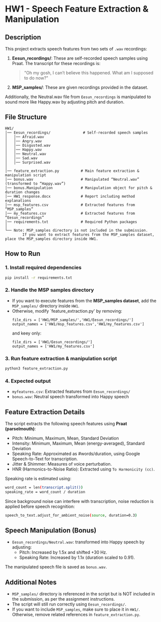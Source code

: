 # **HW1 - Speech Feature Extraction & Manipulation**

## **Description**
This project extracts speech features from two sets of `.wav` recordings:
1. **Eesun_recordings/**: These are self-recorded speech samples using Praat. The transcript for these recordings is:
    > "Oh my gosh, I can’t believe this happened. What am I supposed to do now?"
2. **MSP_samples/**: These are given recordings provided in the dataset.

Additionally, the Neutral.wav file from `Eesun_recordings` is manipulated to sound more like Happy.wav by adjusting pitch and duration.

## **File Structure**
```
HW1/
│── Eesun_recordings/               # Self-recorded speech samples
│   │── Afraid.wav
│   │── Angry.wav
│   │── Disgusted.wav
│   │── Happy.wav
│   │── Neutral.wav
│   │── Sad.wav
│   │── Surprised.wav
│
│── feature_extraction.py          # Main feature extraction & manipulation script
│── bonus.wav                      # Manipulated “Neutral.wav” (transformed to “Happy.wav”)
│── bonus.Manipulation             # Manipulation object for pitch & duration changes
│── HW1_response.docx              # Report including method explanations
│── msp_features.csv               # Extracted features from “MSP_samples”
│── my_features.csv                # Extracted features from “Eesun_recordings”
│── requirements.txt               # Required Python packages
│
└── Note: MSP_samples directory is not included in the submission.
        If you want to extract features from the MSP_samples dataset, place the MSP_samples directory inside HW1.
```

## **How to Run**
### **1. Install required dependencies**
```sh
pip install -r requirements.txt
```

### **2. Handle the MSP samples directory**
- If you want to execute features from the **MSP_samples dataset**, add the `MSP_samples/` directory inside `HW1`.
- Otherwise, modify `feature_extraction.py' by removing:
    ```
    file_dirs = ['HW1/MSP_samples/','HW1/Eesun_recordings/']
    output_names = ['HW1/msp_features.csv','HW1/my_features.csv']
    ```
    and keey only:
    ```
    file_dirs = ['HW1/Eesun_recordings/']
    output_names = ['HW1/my_features.csv']
    ```
### **3. Run feature extraction & manipulation script**
```sh
python3 feature_extraction.py
```

### **4. Expected output**
- `myfeatures.csv`: Extracted features from `Eesun_recordings/`
- `bonus.wav`: Neutral speech transformed into Happy speech



## **Feature Extraction Details**
The script extracts the following speech features using **Praat (parselmouth)**:
- Pitch: Minimum, Maximum, Mean, Standard Deviation
- Intensity: Minimum, Maximum, Mean (energy-averaged), Standard Deviation
- Speaking Rate: Approximated as #words/duration, using Google Speech-to-Text for transcription.
- Jitter & Shimmer: Measures of voice perturbation.
- HNR (Harmonics-to-Noise Ratio): Extracted using `To Harmonicity (cc)`.

Speaking rate is estimated using:
```sh
word_count = len(transcript.split())
speaking_rate = word_count / duration
```
Since background noise can interfere with transcription, noise reduction is applied before speech recognition:
```sh
speech_to_text.adjust_for_ambient_noise(source, duration=0.3)
```

## **Speech Manipulation (Bonus)**
- `Eesun_recordings/Neutral.wav`: transformed into Happy speech by adjusting:
  - Pitch: Increased by 1.5x and shifted +30 Hz.
  - Speaking Rate: Increased by 1.1x (duration scaled to 0.91).

The manipulated speech file is saved as `bonus.wav`.


## **Additional Notes**
- `MSP_samples/` directory is referenced in the script but is NOT included in the submission, as per the assignment instructions.
- The script will still run correctly using `Eesun_recordings/`.
- If you want to include `MSP_samples`, make sure to place it in `HW1/`. Otherwise, remove related references in `feature_extraction.py`.
